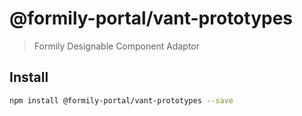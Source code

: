 # @formily-portal/vant-prototypes

> Formily Designable Component Adaptor

## Install

```bash
npm install @formily-portal/vant-prototypes --save
```
